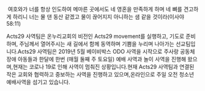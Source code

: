 <aside>
 여호와가 너를 항상 인도하여 메마른 곳에서도 네 영혼을 만족하게 하며 네 뼈를 견고하게 하리니 너는 물 댄 동산 같겠고 물이 끊어지지 아니하는 샘 같을 것이라(이사야 58:11)
</aside>

Acts29 사역팀은 온누리교회의 비전인 Acts29 movement를 실행하고, 기도로 준비하며,
주님께서 열어주시는 새 길에서 함께 동역하며 기쁨을 누리며 나아가는 선교팀입니다.Acts29 사역팀은 2019년 5월 베이비박스 ODO 사역을 시작으로 주사랑 공동체 장애 아동들과 한달에 한번 (매월 둘째 주 토요일) 예배 사역과 놀이 사역을 진행해 왔으며,현재는 코로나 19로 인해 사역이 멈춰진 상황입니다.현재 Acts29 사역팀과 연결된 작은 교회와 협력하고 중보하는 사역을 진행하고 있으며,온라인으로 주일 오전 청소년 예배사역을 섬기고 있습니다.
